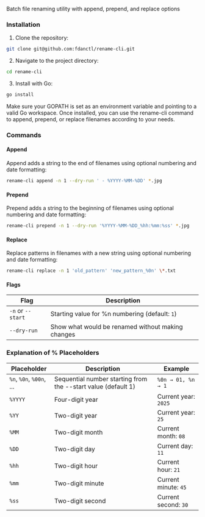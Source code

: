 Batch file renaming utility with append, prepend, and replace options

### Installation

1. Clone the repository:

```sh
git clone git@github.com:fdanctl/rename-cli.git
```

2. Navigate to the project directory:

```sh
cd rename-cli
```

3. Install with Go:

```sh
go install
```

Make sure your GOPATH is set as an environment variable and pointing to a valid Go workspace.
Once installed, you can use the rename-cli command to append, prepend, or replace filenames according to your needs.

### Commands

#### Append

Append adds a string to the end of filenames using optional numbering and date formatting:

```sh
rename-cli append -n 1 --dry-run ' - %YYYY-%MM-%DD' *.jpg
```

#### Prepend

Prepend adds a string to the beginning of filenames using optional numbering and date formatting:

```sh
rename-cli prepend -n 1 --dry-run '%YYYY-%MM-%DD_%hh:%mm:%ss' *.jpg
```

#### Replace

Replace patterns in filenames with a new string using optional numbering and date formatting:

```sh
rename-cli replace -n 1 'old_pattern' 'new_pattern_%0n' \*.txt
```

#### Flags

| Flag              | Description                                       |
| ----------------- | ------------------------------------------------- |
| `-n` or `--start` | Starting value for %n numbering (default: `1`)    |
| `--dry-run`       | Show what would be renamed without making changes |

### Explanation of % Placeholders

| Placeholder              | Description                                                   | Example              |
| ------------------------ | ------------------------------------------------------------- | -------------------- |
| `%n`, `%0n`, `%00n`, ... | Sequential number starting from the --start value (default 1) | `%0n → 01, %n → 1`   |
| `%YYYY`                  | Four-digit year                                               | Current year: `2025` |
| `%YY`                    | Two-digit year                                                | Current year: `25`   |
| `%MM`                    | Two-digit month                                               | Current month: `08`  |
| `%DD`                    | Two-digit day                                                 | Current day: `11`    |
| `%hh`                    | Two-digit hour                                                | Current hour: `21`   |
| `%mm`                    | Two-digit minute                                              | Current minute: `45` |
| `%ss`                    | Two-digit second                                              | Current second: `30` |
